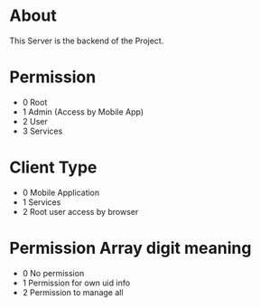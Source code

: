 # About

This Server is the backend of the Project.

# Permission

- 0 Root
- 1 Admin (Access by Mobile App)
- 2 User
- 3 Services

# Client Type

- 0 Mobile Application
- 1 Services
- 2 Root user access by browser

# Permission Array digit meaning

- 0 No permission
- 1 Permission for own uid info
- 2 Permission to manage all
